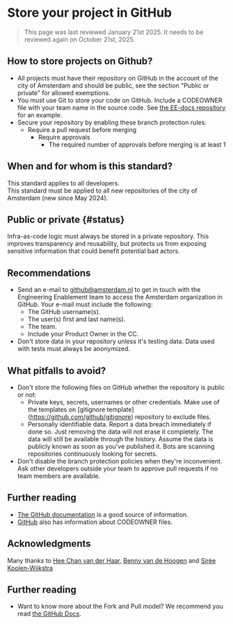 # Store your project in GitHub
> This page was last reviewed January 21st 2025. It needs to be reviewed again on October 21st, 2025.

## How to store projects on Github?
- All projects must have their repository on GitHub in the account of the city of Amsterdam and should be public,
see the section "Public or private" for allowed exemptions.
- You must use Git to store your code on GitHub. Include a CODEOWNER file with your team name in the source code. See [the EE-docs repository](https://github.com/Amsterdam/ee-docs/blob/develop/CODEOWNERS) for an example.
- Secure your repository by enabling these branch protection rules:
  - Require a pull request before merging
    - Require approvals
      - The required number of approvals before merging is at least 1

## When and for whom is this standard?
This standard applies to all developers.<br/>
This standard must be applied to all new repositories of the city of Amsterdam (new since May 2024).

## Public or private {#status}
Infra-as-code logic must always be stored in a private repository.
This improves transparency and reusability,
but protects us from exposing sensitive information that could benefit potential bad actors.

## Recommendations
- Send an e-mail to github@amsterdam.nl to get in touch with the Engineering Enablement team to access the Amsterdam organization in GitHub. Your e-mail must include the following:
  - The GitHub username(s).
  - The user(s) first and last name(s).
  - The team.
  - Include your Product Owner in the CC.
- Don't store data in your repository unless it's testing data. Data used with tests must always be anonymized.

## What pitfalls to avoid?
- Don't store the following files on GitHub whether the repository is public or not: 
  - Private keys, secrets, usernames or other credentials. Make use of the templates on [gitignore template] (https://github.com/github/gitignore) repository to exclude files. 
  - Personally identifiable data. Report a data breach immediately if done so. Just removing the data will not erase it completely. The data will still be available through the history. Assume the data is publicly known as soon as you've published it. Bots are scanning repositories continuously looking for secrets. 
- Don't disable the branch protection policies when they're inconvenient. Ask other developers outside your team to approve pull requests if no team members are available.  

## Further reading
- [The GitHub documentation](https://docs.github.com/en/get-started) is a good source of information.
- [GitHub](https://docs.github.com/en/repositories/managing-your-repositorys-settings-and-features/customizing-your-repository/about-code-owners) also has information about CODEOWNER files. 

## Acknowledgments
Many thanks to [Hee Chan van der Haar](https://github.com/hcvdhaar), [Benny van de Hoogen](https://github.com/bennyvdhoogen) and [Sirée Koolen-Wijkstra](https://github.com/SireeKoolenWijkstra)

## Further reading
-  Want to know more about the Fork and Pull model? We recommend you read [the GitHub Docs](https://docs.github.com/en/pull-requests/collaborating-with-pull-requests/getting-started/about-collaborative-development-models#fork-and-pull-model).
